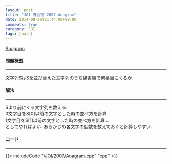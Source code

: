 ```yaml
---
layout: post
title: "JOI 春合宿 2007 Anagram"
date: 2014-08-26T21:44:00+09:00
comments: true
category: JOI
tags: [math]
---
```


[Anagram](http://joisc2007.contest.atcoder.jp/tasks/joisc2007_anagra)

#### 問題概要

****

文字列SはSを並び替えた文字列のうち辞書順で何番目にくるか.

#### 解法

****

Sより前にくる文字列を数える.  
0文字目をS\[0\]以前の文字とした時の並べ方を計算.  
1文字目をS\[1\]以前の文字とした時の並べ方を計算...  
としてやればよい. あらかじめ各文字の個数を数えておくと計算しやすい.  

#### コード

****

{{< includeCode "/JOI/2007/Anagram.cpp" "cpp" >}}
